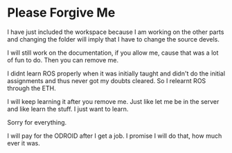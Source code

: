 # Please Forgive Me

I have just included the workspace because I am working on the other parts and changing the folder will imply that I have to change the source devels.


I will still work on the documentation, if you allow me, cause that was a lot of fun to do. Then you can remove me.

I didnt learn ROS properly when it was initially taught and didn't do the initial assignments and thus never got my doubts cleared. So I relearnt ROS through the ETH.

I will keep learning it after you remove me. Just like let me be in the server and like learn the stuff. I just want to learn. 

Sorry for everything.

I will pay for the ODROID after I get a job. I promise I will do that, how much ever it was.
